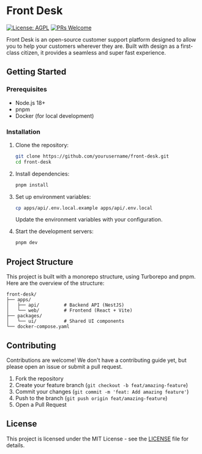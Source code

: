# Front Desk

[![License: AGPL](https://img.shields.io/badge/License-AGPL-brightgreen.svg)](LICENSE)
[![PRs Welcome](https://img.shields.io/badge/PRs-welcome-brightgreen.svg)](https://github.com/pedroscosta/front-desk/pulls)

Front Desk is an open-source customer support platform designed to allow you to help your customers wherever they are. Built with design as a first-class citizen, it provides a seamless and super fast experience.

## Getting Started

### Prerequisites

- Node.js 18+
- pnpm
- Docker (for local development)

### Installation

1. Clone the repository:
   ```bash
   git clone https://github.com/yourusername/front-desk.git
   cd front-desk
   ```

2. Install dependencies:
   ```bash
   pnpm install
   ```

3. Set up environment variables:
   ```bash
   cp apps/api/.env.local.example apps/api/.env.local
   ```
   Update the environment variables with your configuration.

4. Start the development servers:
   ```bash
   pnpm dev
   ```

## Project Structure

This project is built with a monorepo structure, using Turborepo and pnpm. Here are the overview of the structure:

```
front-desk/
├── apps/
│   ├── api/         # Backend API (NestJS)
│   └── web/         # Frontend (React + Vite)
├── packages/
│   └── ui/          # Shared UI components
└── docker-compose.yaml
```

## Contributing

Contributions are welcome! We don't have a contributing guide yet, but please open an issue or submit a pull request.

1. Fork the repository
2. Create your feature branch (`git checkout -b feat/amazing-feature`)
3. Commit your changes (`git commit -m 'feat: Add amazing feature'`)
4. Push to the branch (`git push origin feat/amazing-feature`)
5. Open a Pull Request

## License

This project is licensed under the MIT License - see the [LICENSE](LICENSE) file for details.